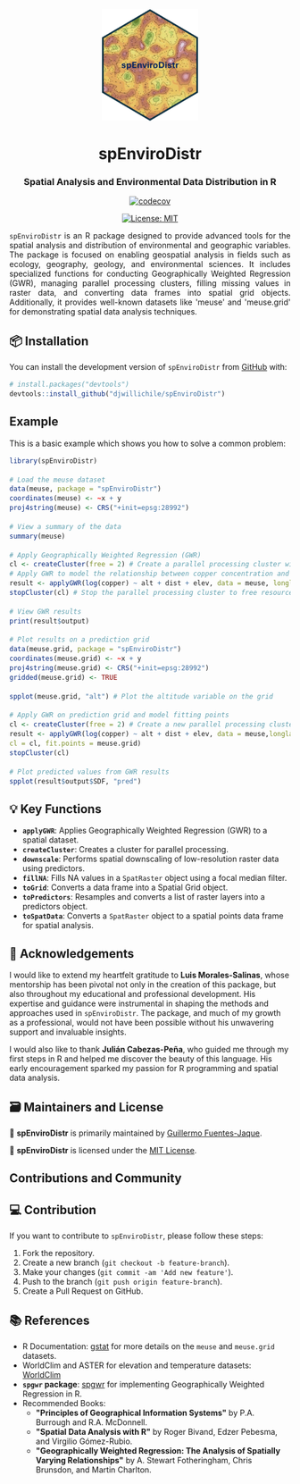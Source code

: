 <div align="center">

<img src="man/figures/logo.png" height="200"/>

# spEnviroDistr
### Spatial Analysis and Environmental Data Distribution in R

<!-- badges: start -->
[![codecov](https://codecov.io/github/djwillichile/spEnviroDistr/graph/badge.svg?token=XHFUFX45JN)](https://codecov.io/github/djwillichile/spEnviroDistr)

[![License: MIT](https://img.shields.io/badge/License-MIT-yellow.svg?style=flat)](https://opensource.org/licenses/MIT)
<!-- badges: end -->

</div>

<div align="justify">

`spEnviroDistr` is an R package designed to provide advanced tools for the spatial analysis and distribution of environmental and geographic variables. The package is focused on enabling geospatial analysis in fields such as ecology, geography, geology, and environmental sciences. It includes specialized functions for conducting Geographically Weighted Regression (GWR), managing parallel processing clusters, filling missing values in raster data, and converting data frames into spatial grid objects. Additionally, it provides well-known datasets like 'meuse' and 'meuse.grid' for demonstrating spatial data analysis techniques.

</div>

## ️📦 Installation

You can install the development version of `spEnviroDistr` from [GitHub](https://github.com/djwillichile/spEnviroDistr) with:

```r
# install.packages("devtools")
devtools::install_github("djwillichile/spEnviroDistr")
```

## Example

This is a basic example which shows you how to solve a common problem:

``` r
library(spEnviroDistr)

# Load the meuse dataset
data(meuse, package = "spEnviroDistr")
coordinates(meuse) <- ~x + y
proj4string(meuse) <- CRS("+init=epsg:28992")

# View a summary of the data
summary(meuse)

# Apply Geographically Weighted Regression (GWR)
cl <- createCluster(free = 2) # Create a parallel processing cluster with 2 free cores
# Apply GWR to model the relationship between copper concentration and altitude, distance, and elevation
result <- applyGWR(log(copper) ~ alt + dist + elev, data = meuse, longlat = FALSE, cl = cl)
stopCluster(cl) # Stop the parallel processing cluster to free resources

# View GWR results
print(result$output)

# Plot results on a prediction grid
data(meuse.grid, package = "spEnviroDistr")
coordinates(meuse.grid) <- ~x + y
proj4string(meuse.grid) <- CRS("+init=epsg:28992")
gridded(meuse.grid) <- TRUE

spplot(meuse.grid, "alt") # Plot the altitude variable on the grid

# Apply GWR on prediction grid and model fitting points
cl <- createCluster(free = 2) # Create a new parallel processing cluster
result <- applyGWR(log(copper) ~ alt + dist + elev, data = meuse,longlat = FALSE,
cl = cl, fit.points = meuse.grid)
stopCluster(cl)

# Plot predicted values from GWR results
spplot(result$output$SDF, "pred")

```

## 💡 Key Functions

- **`applyGWR`**: Applies Geographically Weighted Regression (GWR) to a spatial dataset.
- **`createCluster`**: Creates a cluster for parallel processing.
- **`downscale`**: Performs spatial downscaling of low-resolution raster data using predictors.
- **`fillNA`**: Fills NA values in a `SpatRaster` object using a focal median filter.
- **`toGrid`**: Converts a data frame into a Spatial Grid object.
- **`toPredictors`**: Resamples and converts a list of raster layers into a predictors object.
- **`toSpatData`**: Converts a `SpatRaster` object to a spatial points data frame for spatial analysis.

## 🙏 Acknowledgements

I would like to extend my heartfelt gratitude to **Luis Morales-Salinas**, whose mentorship has been pivotal not only in the creation of this package, but also throughout my educational and professional development. His expertise and guidance were instrumental in shaping the methods and approaches used in `spEnviroDistr`. The package, and much of my growth as a professional, would not have been possible without his unwavering support and invaluable insights.

I would also like to thank **Julián Cabezas-Peña**, who guided me through my first steps in R and helped me discover the beauty of this language. His early encouragement sparked my passion for R programming and spatial data analysis.

## 🗃 Maintainers and License

🧑️ **spEnviroDistr** is primarily maintained by [Guillermo Fuentes-Jaque](https://github.com/djwillichile).

📃 **spEnviroDistr** is licensed under the [MIT License](https://opensource.org/licenses/MIT).

## Contributions and Community



## 💻 Contribution

If you want to contribute to `spEnviroDistr`, please follow these steps:

1. Fork the repository.
2. Create a new branch (`git checkout -b feature-branch`).
3. Make your changes (`git commit -am 'Add new feature'`).
4. Push to the branch (`git push origin feature-branch`).
5. Create a Pull Request on GitHub.


## 📚 References

- R Documentation: [gstat](https://cran.r-project.org/web/packages/gstat/gstat.pdf) for more details on the `meuse` and `meuse.grid` datasets.
- WorldClim and ASTER for elevation and temperature datasets: [WorldClim](https://www.worldclim.org/data/index.html)
- **`spgwr` package**: [spgwr](https://cran.r-project.org/web/packages/spgwr/spgwr.pdf) for implementing Geographically Weighted Regression in R.
- Recommended Books:
  - **"Principles of Geographical Information Systems"** by P.A. Burrough and R.A. McDonnell.
  - **"Spatial Data Analysis with R"** by Roger Bivand, Edzer Pebesma, and Virgilio Gómez-Rubio.
  - **"Geographically Weighted Regression: The Analysis of Spatially Varying Relationships"** by A. Stewart Fotheringham, Chris Brunsdon, and Martin Charlton.

